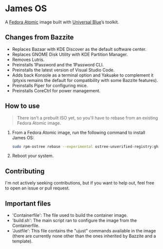 # James OS

A [Fedora Atomic](https://fedoraproject.org/atomic-desktops) image built with [Universal Blue](https://universal-blue.org/)’s toolkit.

## Changes from Bazzite
- Replaces Bazaar with KDE Discover as the default software center.
- Replaces GNOME Disk Utility with KDE Partition Manager.
- Removes Lutris.
- Preinstalls 1Password and the 1Password CLI.
- Preinstalls the latest version of Visual Studio Code.
- Adds back Konsole as a terminal option and Yakuake to complement it (ptyxis remains the default for compatibility with some Bazzite features).
- Preinstalls Piper for configuring mice.
- Preinstalls CoreCtrl for power management.

## How to use

> There isn't a prebuilt ISO yet, so you'll have to rebase from an existing Fedora Atomic image.

1. From a Fedora Atomic image, run the following command to install James OS:

    ```bash
    sudo rpm-ostree rebase --experimental ostree-unverified-registry:ghcr.io/jheinem1/james-os:v0.0.5
    ```
2. Reboot your system.

## Contributing
I'm not actively seeking contributions, but if you want to help out, feel free to open an issue or pull request.

## Important files
- 'Containerfile': The file used to build the container image.
- 'build.sh': The main script ran to configure the image from the Containerfile.
- 'Justfile': This file contains the "ujust" commands available in the image (there are currently none other than the ones inherited by Bazzite and a template).
